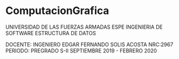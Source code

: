 # ComputacionGrafica
UNIVERSIDAD DE LAS FUERZAS ARMADAS ESPE
         INGENIERIA DE SOFTWARE
          ESTRUCTURA DE DATOS

DOCENTE: INGENIERO EDGAR FERNANDO SOLIS ACOSTA
NRC:2967
PERIODO: PREGRADO S-II SEPTIEMBRE 2019 - FEBRERO 2020

